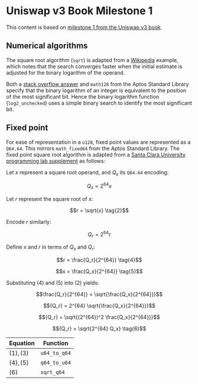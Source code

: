 # Uniswap v3 Book Milestone 1

This content is based on [milestone 1 from the Uniswap v3 book].

## Numerical algorithms

The square root algorithm (`sqrt`) is adapted from a [Wikipedia] example, which
notes that the search converges faster when the initial estimate is adjusted for
the binary logarithm of the operand.

Both a [stack overflow answer] and `math128` from the Aptos Standard Library
specify that the binary logarithm of an integer is equivalent to the position of
the most significant bit. Hence the binary logarithm function (`log2_unchecked`)
uses a simple binary search to identify the most significant bit.

## Fixed point

For ease of representation in a `u128`, fixed point values are represented as a
`Q64.64`. This mirrors `math_fixed64` from the Aptos Standard Library. The fixed
point square root algorithm is adapted from a
[Santa Clara University programming lab supplement] as follows:

Let $x$ represent a square root operand, and $Q_x$ its `Q64.64` encoding:

```math
Q_x = 2^{64} x \tag{1}
```

Let $r$ represent the square root of $x$:

```math
r = \sqrt{x} \tag{2}
```

Encode $r$ similarly:

```math
Q_r = 2^{64} r \tag{3}
```

Define $x$ and $r$ in terms of $Q_x$ and $Q_r$:

```math
r = \frac{Q_r}{2^{64}} \tag{4}
```

```math
x = \frac{Q_x}{2^{64}} \tag{5}
```

Substituting $(4)$ and $(5)$ into $(2)$ yields:

```math
\frac{Q_r}{2^{64}} = \sqrt{\frac{Q_x}{2^{64}}}
```

```math
{Q_r} = 2^{64} \sqrt{\frac{Q_x}{2^{64}}}
```

```math
{Q_r} = \sqrt{(2^{64})^2 \frac{Q_x}{2^{64}}}
```

```math
{Q_r} = \sqrt{2^{64} Q_x} \tag{6}
```

| Equation   | Function     |
| ---------- | ------------ |
| $(1), (3)$ | `u64_to_q64` |
| $(4), (5)$ | `q64_to_u64` |
| $(6)$      | `sqrt_q64`   |

[milestone 1 from the uniswap v3 book]: https://uniswapv3book.com/milestone_1/introduction.html
[santa clara university programming lab supplement]: https://www.cse.scu.edu/~dlewis/book3/labs/Lab11E.pdf
[stack overflow answer]: https://stackoverflow.com/a/994709
[wikipedia]: https://en.wikipedia.org/wiki/Integer_square_root#Example_implementation_in_C
